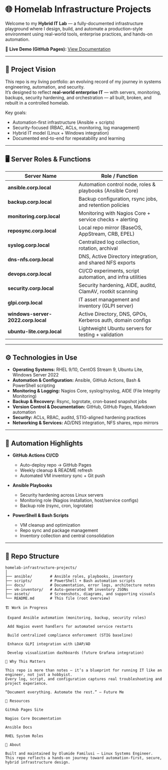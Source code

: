 ﻿# 🌐 Homelab Infrastructure Projects

Welcome to my **Hybrid IT Lab** — a fully-documented infrastructure playground where I design, build, and automate a production-style environment using real-world tools, enterprise practices, and hands-on automation.

🔗 **Live Demo (GitHub Pages):** [View Documentation](https://lummidizzle.github.io/homelab-infrastructure-projects/)

---

## 🚀 Project Vision

This repo is my living portfolio: an evolving record of my journey in systems engineering, automation, and security.  
It’s designed to reflect **real-world enterprise IT** — with servers, monitoring, backups, security hardening, and orchestration — all built, broken, and rebuilt in a controlled homelab.

Key goals:
- Automation-first infrastructure (Ansible + scripts)
- Security-focused (RBAC, ACLs, monitoring, log management)
- Hybrid IT model (Linux + Windows integration)
- Documented end-to-end for repeatability and learning

---

## 🖥️ Server Roles & Functions

| Server Name               | Role / Function                                                  |
|----------------------------|-----------------------------------------------------------------|
| **ansible.corp.local**     | Automation control node, roles & playbooks (Ansible Core)       |
| **backup.corp.local**      | Backup configuration, rsync jobs, and retention policies        |
| **monitoring.corp.local**  | Monitoring with Nagios Core + service checks + alerting         |
| **reposync.corp.local**    | Local repo mirror (BaseOS, AppStream, CRB, EPEL)                |
| **syslog.corp.local**      | Centralized log collection, rotation, archival                  |
| **dns-nfs.corp.local**     | DNS, Active Directory integration, and shared NFS exports       |
| **devops.corp.local**      | CI/CD experiments, script automation, and infra utilities       |
| **security.corp.local**    | Security hardening, AIDE, auditd, ClamAV, rootkit scanning      |
| **glpi.corp.local**        | IT asset management and inventory (GLPI server)                 |
| **windows-server-2022.corp.local** | Active Directory, DNS, GPOs, Kerberos auth, domain configs |
| **ubuntu-lite.corp.local** | Lightweight Ubuntu servers for testing + validation             |

---

## ⚙️ Technologies in Use

- **Operating Systems:** RHEL 9/10, CentOS Stream 9, Ubuntu Lite, Windows Server 2022  
- **Automation & Configuration:** Ansible, GitHub Actions, Bash & PowerShell scripting  
- **Monitoring & Logging:** Nagios Core, syslog/rsyslog, AIDE (File Integrity Monitoring)  
- **Backup & Recovery:** Rsync, logrotate, cron-based snapshot jobs  
- **Version Control & Documentation:** GitHub, GitHub Pages, Markdown automation  
- **Security:** ACLs, RBAC, auditd, STIG-aligned hardening practices  
- **Networking & Services:** AD/DNS integration, NFS shares, repo mirrors  

---

## 🤖 Automation Highlights

- **GitHub Actions CI/CD**
  - Auto-deploy repo → GitHub Pages  
  - Weekly cleanup & README refresh  
  - Automated VM inventory sync + Git push  

- **Ansible Playbooks**
  - Security hardening across Linux servers  
  - Monitoring role (Nagios installation, host/service configs)  
  - Backup role (rsync, cron, logrotate)  

- **PowerShell & Bash Scripts**
  - VM cleanup and optimization  
  - Repo sync and package management  
  - Inventory collection and central consolidation  

---

## 📂 Repo Structure

```text
homelab-infrastructure-projects/
│
├── ansible/        # Ansible roles, playbooks, inventory
├── scripts/        # PowerShell + Bash automation scripts
├── docs/           # Documentation, error logs, architecture notes
├── vm-inventory/   # Auto-generated VM inventory JSONs
├── assets/         # Screenshots, diagrams, and supporting visuals
└── README.md       # This file (root overview)

🏗️ Work in Progress

 Expand Ansible automation (monitoring, backup, security roles)

 Add Nagios event handlers for automated service restarts

 Build centralized compliance enforcement (STIG baseline)

 Enhance GLPI integration with LDAP/AD

 Develop visualization dashboards (future Grafana integration)

📖 Why This Matters

This repo is more than notes — it’s a blueprint for running IT like an engineer, not just a hobbyist.
Every log, script, and configuration captures real troubleshooting and project experience.

“Document everything. Automate the rest.” – Future Me

🔗 Resources

GitHub Pages Site

Nagios Core Documentation

Ansible Docs

RHEL System Roles

📌 About

Built and maintained by Olumide Familusi — Linux Systems Engineer.
This repo reflects a hands-on journey toward automation-first, secure, hybrid infrastructure design.
